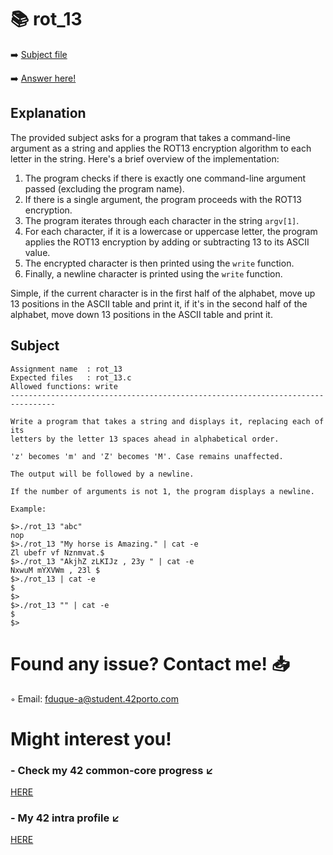 # :books: rot_13
:arrow_right: [Subject file](./subject.en.txt) 

:arrow_right: [Answer here!](./rot_13.c)

## Explanation


The provided subject asks for a program that takes a command-line argument as a string and applies the ROT13 encryption algorithm to each letter in the string. Here's a brief overview of the implementation:

1. The program checks if there is exactly one command-line argument passed (excluding the program name).
2. If there is a single argument, the program proceeds with the ROT13 encryption.
3. The program iterates through each character in the string `argv[1]`.
4. For each character, if it is a lowercase or uppercase letter, the program applies the ROT13 encryption by adding or subtracting 13 to its ASCII value.
5. The encrypted character is then printed using the `write` function.
6. Finally, a newline character is printed using the `write` function.

Simple, if the current character is in the first half of the alphabet, move up 13 positions in the ASCII table and print it, if it's in the second half of the alphabet, move down 13 positions in the ASCII table and print it.

## Subject

```
Assignment name  : rot_13
Expected files   : rot_13.c
Allowed functions: write
--------------------------------------------------------------------------------

Write a program that takes a string and displays it, replacing each of its
letters by the letter 13 spaces ahead in alphabetical order.

'z' becomes 'm' and 'Z' becomes 'M'. Case remains unaffected.

The output will be followed by a newline.

If the number of arguments is not 1, the program displays a newline.

Example:

$>./rot_13 "abc"
nop
$>./rot_13 "My horse is Amazing." | cat -e
Zl ubefr vf Nznmvat.$
$>./rot_13 "AkjhZ zLKIJz , 23y " | cat -e
NxwuM mYXVWm , 23l $
$>./rot_13 | cat -e
$
$>
$>./rot_13 "" | cat -e
$
$>

```

# Found any issue? Contact me! 📥

◦ Email: fduque-a@student.42porto.com

# Might interest you!

### - Check my 42 common-core progress ↙️

[HERE](https://github.com/fduquea/42cursus)

### - My 42 intra profile ↙️
[HERE](https://profile.intra.42.fr/users/fduque-a)